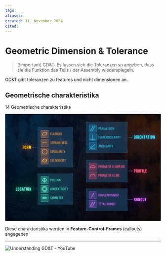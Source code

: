 ```yaml
---
tags: 
aliases: 
created: 11. November 2024
cited:
---
```


# Geometric Dimension & Tolerance


> [!important] GD&T:
> Es lassen sich die Toleranzen so angeben, dass sie die Funktion das Teils / der Assembly wiederspiegeln.

GD&T gibt toleranzen zu features und nicht dimensionen an.

## Geometrische charakteristika

14 Geometrische charakteristika

![](assets/Pasted%20image%2020241111110524.png)

Diese charaktaristika werden in **Feature-Control-Frames** (callouts) angegeben



---

![Understanding GD&T - YouTube](https://www.youtube.com/watch?v=G7wnGeR_69k)